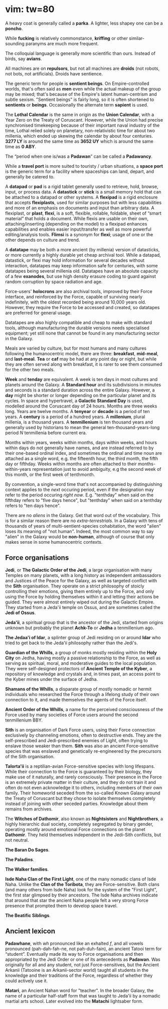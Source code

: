 # vim: tw=80

A heavy coat is generally called a **parka**. A lighter, less shapey one can be
a **poncho**.

While **fucking** is relatively commonstance, **kriffing** or other
similar-sounding paranyms are much more frequent.

The colloquial language is generally more scientific than ours. Instead of
birds, say **avians**.

All machines are on **repulsors**, but not all machines are **droids** (not
robots, not bots, not artificials). Droids have sentience.

The generic term for people is **sentient beings**. On Empire-controlled worlds,
that's often said as **men** even while the actual makeup of the group may be
mixed; that's because of the Empire's latent human-centrism and subtle sexism.
"Sentient beings" is fairly long, so it is often shortened to **sentients** or
**beings**. Occasionally the alternate term **sapient** is used.

The **Lothal Calendar** is the same in origin as the **Union Calendar**, with a
Year Zero on the Treaty of Coruscant. However, while the Union had precise
synchronised timekeeping because of their important naval industry of the time,
Lothal relied solely on planetary, non-relativistic time for about two millenia,
which ended up skewing the calendar by about four centuries. **3277 LY** is
around the same time as **3652 UY** which is around the same time as **0 ABY**.

The “period when one is/was a **Padawan**” can be called a **Padawancy**.

While a **travel port** is more suited to touristy / urban situations, a **space
port** is the generic term for a facility where spaceships can land, depart, and
generally be catered to.

A **datapad** or **pad** is a rigid tablet generally used to retrieve, hold,
browse, input, or process data. A **datastick** or **stick** is a small memory
hold that can be attached to a datapad or other systems. A **flexipad** is a
rigid enclosure that accepts **flexiplasts**, used for similar purposes but with
less capabilities and more of an emphasis on documents and input than arbitrary
data. A flexiplast, or **plast**, **flexi**, is a soft, flexible, rollable,
foldable, sheet of “smart material” that holds a document. While flexis are
usable on their own, attaching/inserting (depending on the model) to a flexipad
enhances capabilities and enables easier input/transfer as well as more powerful
editing/analysis tools. **Flimsi** is a synonym for **flexi**; usage of one or
the other depends on culture and trend.

A **datatape** may be both a more ancient (by millenia) version of datasticks,
or more currently a highly durable yet cheap archival tool. While a datapad,
datastick, or flexi may hold information for several decades without
interaction, datatapes may keep information safe for centuries, with some
datatapes being several millenia old. Datatapes have an absolute capacity of a
few **exanodes**, but use high density erasure coding to guard against random
corruption by space radiation and age.

Force-users' **holocrons** are also archival tools, improved by their Force
interface, and reinforced by the Force, capable of surviving nearly
indefinitely, with the oldest recorded being around 10,000 years old. However,
they require the Force to be accessed and created, so datatapes are preferred
for general usage.

Datatapes are also highly compatible and cheap to make with standard tools,
although manufacturing the durable versions needs specialised equipment; yet
still none that cannot be found in any manufacturing sector in the Galaxy.

Meals are varied by culture, but for most humans and many cultures following the
humanocentric model, there are three: **breakfast**, **mid-meal**, and
**last-meal**. **Tea** or **caf** may be had at any point day or night, but
while they are often served along with breakfast, it is rarer to see them
consumed for the other two meals.

**Week** and **tenday** are equivalent. A week is ten days in most cultures and
planets around the Galaxy. A **Standard hour** and its subdivisions in minutes
and seconds is a standard duration across the entire Galaxy. However, a **day**
might be shorter or longer depending on the particular planet and its cycles. In
space and hypertravel, a **Galactic Standard Day** is used, modelled around the
Coruscant day of 24 hours. Months are three weeks long. Years are twelve months.
A **tenyear** or **decade** is a period of ten years. A **century** is a period
of a hundred years. A **millenium**, plural millenia, is a thousand years. A
**tenmillenium** is ten thousand years and generally used by historians to mean
the general ten-thousand-years-long period _N_ tenmillenia before current era.

Months within years, weeks within months, days within weeks, and hours within
days do not generally have names, and are instead referred to by their one-based
ordinal index, and sometimes the ordinal and time noun are attached as a single
word, e.g. the fifteenth hour, the third month, the fifth day or fifthday. Weeks
within months are often attached to their months-within-years representation
just to avoid ambiguity, e.g the second week of this month, or the first week of
tenthmonth.

By convention, a single-word time that's not accompanied by distinguishing
context applies to the _next_ occuring period, even if the designation may refer
to the period occuring _right now_. E.g. "tenthday" when said on the fifthday
refers to "five days hence", but "tenthday" when said on a tenthday refers to
"ten days hence".

There are no _aliens_ in the Galaxy. Get that word out of the vocabulary. This
is for a similar reason there are no _extra-terrestrials_. In a Galaxy with tens
of thousands of years of multi-sentient-species cohabitation, the word "alien"
loses its meaning of "not human". Indeed, the most common way to say "alien" in
the Galaxy would be **non-human**, although of course that only makes sense in
some humanocentric contexts.

## Force organisations

**Jedi**, or **The Galactic Order of the Jedi**, a large organisation with many
Temples on many planets, with a long history as independent ambassadors and
Justices of the Peace for the Galaxy, as well as targeted conflict with the
**Sith** organisation. They operate on a strict philosophy of stoicly
controlling their emotions, giving them entirely up to the Force, and only using
the Force by holding themselves within it and letting their actions be guided.
They were almost entirely wiped out during the Galactic Empire. They started
from a Jeda'ii temple on Ossus, and are sometimes called the **Jedi of Ossus**.

**Jeda'ii**, a spiritual group that is the ancestor of the Jedi, started from
origins unknown but probably the planet **Achk-To** or **Jedha** a tenmillenium
ago.

**The Jedaa'i of Idar**, a splinter group of Jedi residing on or around **Idar**
who tried to get back to the Jeda'ii philosophy rather than the Jedi's.

**Guardian of the Whills**, a group of monks mostly residing within the **Holy
City** on Jedha, having mostly a passive relationship to the Force, as well as
serving as spiritual, moral, and moderative guides to the local population. They
were self-designed protectors of **Ancient Temple of the Kyber**, a repository
of knowledge and crystals and, in times past, an access point to the Kyber mines
under the surface of Jedha.

**Shamans of the Whills**, a disparate group of mostly nomadic or hermit
individuals who researched the Force through a lifelong study of their own
connection to it, and made themselves the agents of the Force itself.

**Ancient Order of the Whills**, a name for the perceived consciousness of the
Force used by many societies of Force users around the second tenmillenium BBY.

**Sith** is an organisation of Dark Force users, using their Force connection
exclusively by channeling emotions, often to destructive ends. They are the
self-prescribed and Jedi-prescribed enemies of Light, often trying to enslave
those weaker than them. **Sith** was also an ancient Force-sensitive species
that was enslaved and genetically re-engineered by the precursors of the Sith
organisation.

**Talorta'ii** is a reptilian-avian Force-sensitive species with long lifespans.
While their connection to the Force is guaranteed by their biology, they make
use of it naturally, and rarely consciously. Their presence in the Force is an
extremely private matter in their culture, and they do not train it and often do
not even acknowledge it to others, including members of their own family. Their
homeworld seceded from the so-called Known Galaxy around the Treaty of Coruscant
but they chose to isolate themselves completely instead of joining with other
seceded parties. Knowledge about them remains from archives.

The **Witches of Dathomir**, also known as **Nightsisters** and
**Nightbrothers**, a highly hierarchic dual society, completely segregated by
binary gender, operating mostly around emotional Force connections on the planet
**Dathomir**. They held themselves independent in the Jedi-Sith conflicts, but
not neutral.

**The Baran Do Sages**.

**The Paladins**.

**The Walker families**.

**Isde Naha Clan of the First Light**, one of the many nomadic clans of Isde
Naha. Unlike the **Clan of the Toribota**, they are Force-sensitive. Both clans
(and many others from Isde Naha) look for the system of the "First Light", the
first star glimpsed by their ancestors. The Isde Naha archives indicate that
around that star the ancient Naha people felt a very strong Force presence that
prompted them to develop space travel.

**The Beatific Siblings**.

## Ancient lexicon

**Padawhane**, with _wh_ pronounced like an exhalted _f_, and all vowels
pronounced (pah-dah-fah-ne, not pah-duh-fain), an ancient Tatooi term for
“student”. Eventually made its way to Force organisations and then appropriated
by the Jedi Order or one of its antecedents as **Padawan**. Was originally for
all and any student, not just Force-sensitives, but the Ancient Arkanii
(Tatooine is an Arkanii-sector world) taught all students in the knowledge and
their traditions of the Force, regardless of whether they could actively use it.

**Matari**, an Ancient Nahan word for "teacher". In the broader Galaxy, the
name of a particular half-staff form that was taught to Jeda'ii by a nomadic
martial arts school. Later evolved into the **Matachi** lightsaber form.

